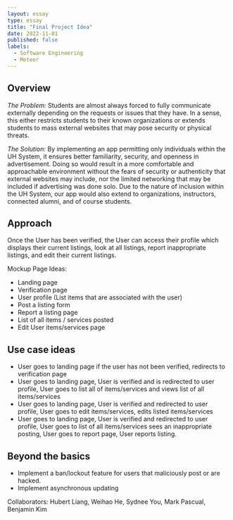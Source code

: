 ```yaml
---
layout: essay
type: essay
title: "Final Project Idea"
date: 2022-11-01
published: false
labels:
  - Software Engineering
  - Meteor
---
```


## Overview

*The Problem:* Students are almost always forced to fully communicate externally depending on the requests or issues that they have. In a sense, this either restricts students to their known organizations or extends students to mass external websites that may pose security or physical threats. 

*The Solution:* By implementing an app permitting only individuals within the UH System, it ensures better familiarity, security, and openness in advertisement. Doing so would result in a more comfortable and approachable environment without the fears of security or authenticity that external websites may include, nor the limited networking that may be included if advertising was done solo. Due to the nature of inclusion within the UH System, our app would also extend to organizations, instructors, connected alumni, and of course students.

## Approach

Once the User has been verified, the User can access their profile which displays their current listings, look at all listings, report inappropriate listings, and edit their current listings. 

Mockup Page Ideas:
- Landing page 
- Verification page
- User profile (List items that are associated with the user)
- Post a listing form 
- Report a listing page
- List of all items / services posted
- Edit User items/services page

## Use case ideas

- User goes to landing page if the user has not been verified, redirects to verification page
- User goes to landing page, User is verified and is redirected to user profile, User goes to list all of items/services and views list of all items/services
- User goes to landing page, User is verified and redirected to user profile, User goes to edit items/services, edits listed items/services
- User goes to landing page, User is verified and redirected to user profile, User goes to list of all items/services sees an inappropriate posting, User goes to report page, User reports listing. 

## Beyond the basics

- Implement a ban/lockout feature for users that maliciously post or are hacked.
- Implement asynchronous updating

Collaborators:
Hubert Liang,
Weihao He, 
Sydnee You,
Mark Pascual,
Benjamin Kim
